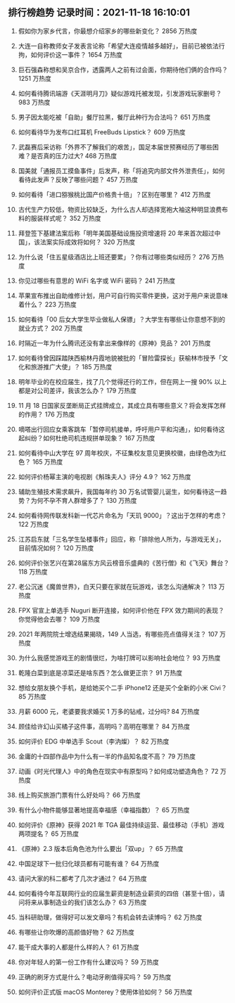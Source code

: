 
## 排行榜趋势 记录时间：2021-11-18 16:10:01
  
  1. 假如你为家乡代言，你最想介绍家乡的哪些新变化？ 2856 万热度
    
  2. 大连一自称教师女子发表言论称「希望大连疫情越多越好」，目前已被依法行拘，如何评价这一事件？ 1654 万热度
    
  3. 巨石强森称想和吴京合作，透露两人之前有过会面，你期待他们俩的合作吗？ 1251 万热度
    
  4. 如何看待腾讯端游《天涯明月刀》疑似游戏托被发现，引发游戏玩家删号？ 983 万热度
    
  5. 男子因太能吃被「自助」餐厅拉黑，餐厅此种行为合法吗？ 651 万热度
    
  6. 如何看待华为发布口红耳机 FreeBuds Lipstick？ 609 万热度
    
  7. 武磊赛后采访称「外界不了解我们的艰苦」，国足本届世预赛经历了哪些困难？是否真的压力过大? 468 万热度
    
  8. 国美就「通报员工摸鱼事件」后发声，称「将追究内部文件外泄责任」，如何看待此发声？反映了哪些问题？ 457 万热度
    
  9. 如何看待「进口猕猴桃比国产价格贵十倍」？区别在哪里？ 412 万热度
    
  10. 古代生产力较低，物资比较缺乏，为什么古人却选择宽袍大袖这种明显浪费布料的服装样式呢？ 352 万热度
    
  11. 拜登签下基建法案后称「明年美国基础设施投资增速将 20 年来首次超过中国」，该法案实际成效将如何？ 320 万热度
    
  12. 为什么说「住五星级酒店比上班还要累」？你有过哪些类似经历？ 276 万热度
    
  13. 你见过哪些有意思的 WiFi 名字或 WiFi 密码？ 241 万热度
    
  14. 苹果宣布推出自助维修计划，用户可自行购买零件更换，这对于用户来说意味着什么？ 223 万热度
    
  15. 如何看待「00 后女大学生毕业做私人保镖」？大学生有哪些让你意想不到的就业方式？ 202 万热度
    
  16. 时隔近一年为什么腾讯还没有拿出来像样的《原神》竞品？ 201 万热度
    
  17. 如何看待曾因踩踏陕西榆林丹霞地貌被批的「冒险雷探长」获榆林市授予「文化和旅游推广大使」？ 185 万热度
    
  18. 明年毕业的在校应届生，找了几个觉得还行的工作，但在网上一搜 90% 以上都是对公司差评，我该怎么办？ 179 万热度
    
  19. 11 月 18 日国家反垄断局正式挂牌成立，其成立具有哪些意义？将会发挥怎样的作用？ 176 万热度
    
  20. 嘀嗒出行回应女乘客跳车「暂停司机接单，呼吁用户平和沟通」，如何看待这起纠纷？如何杜绝司机违规拼单现象？ 167 万热度
    
  21. 如何看待中山大学在 97 周年校庆，不征集校友意见更换校徽，由绿色改为红色？ 165 万热度
    
  22. 如何评价杨幂主演的电视剧《斛珠夫人》评分 4.9？ 162 万热度
    
  23. 辅助生殖技术需求飙升，我国每年约 30 万名试管婴儿诞生，如何看待这一趋势？为何不孕不育人群增多了？ 130 万热度
    
  24. 如何看待网传联发科新一代芯片命名为「天玑 9000」？这出于怎样的考虑？ 122 万热度
    
  25. 江苏启东就「三名学生坠楼事件」回应，称「排除他人所为，与游戏无关」，目前情况如何？ 120 万热度
    
  26. 如何评价张艺兴在第28届东方风云榜音乐盛典的《苦行僧》和《飞天》舞台？ 118 万热度
    
  27. 老公沉迷《魔兽世界》，白天只要在家就在玩游戏，该怎么沟通解决？ 113 万热度
    
  28. FPX 官宣上单选手 Nuguri 断开连接，如何评价他在 FPX 效力期间的表现？你觉得他会去哪？ 109 万热度
    
  29. 2021 年两院院士增选结果揭晓，149 人当选，有哪些亮点值得关注？ 107 万热度
    
  30. 为什么我感觉游戏王的剧情很烂，为啥打牌可以影响社会地位？ 93 万热度
    
  31. 乾隆白菜到底是凉菜还是啥东西？怎么做更正宗？ 91 万热度
    
  32. 想给女朋友换个手机，是给她买个二手 iPhone12 还是买个全新的小米 Civi？ 85 万热度
    
  33. 月薪 6000 元，老婆要我求婚买 1 万多的钻戒，过分吗? 84 万热度
    
  34. 顾佳给许幻山买橘子这件事，高明吗？高明在哪里？ 84 万热度
    
  35. 如何评价 EDG 中单选手 Scout（李汭燦）？ 82 万热度
    
  36. 金庸的十四部作品中为什么有一半的作品知名度不高？ 79 万热度
    
  37. 动画《时光代理人》中的角色在现实中有原型吗？如何成功塑造角色？ 72 万热度
    
  38. 线上购买旅游门票有什么好处吗？ 66 万热度
    
  39. 有什么小物件能够显著地提高幸福感（幸福指数）？ 65 万热度
    
  40. 如何评价《原神》获得 2021 年 TGA 最佳持续运营、最佳移动（手机）游戏两项提名？ 65 万热度
    
  41. 《原神》2.3 版本后角色池为什么要出「双up」？ 65 万热度
    
  42. 中国足球下一批归化球员都有可能有谁？ 64 万热度
    
  43. 请问大家的科二都考了几次才通过？ 64 万热度
    
  44. 如何看待今年互联网行业的应届生薪资是制造业薪资的四倍（甚至十倍），请问将来从事制造业的我们该怎么办？ 63 万热度
    
  45. 当科研助理，做得好可以发文章吗？有机会转去读博吗？ 62 万热度
    
  46. 有哪些让你吹爆的高颜值好物？ 62 万热度
    
  47. 能干成大事的人都是什么样的人？ 61 万热度
    
  48. 你对年轻人的第一份工作有什么建议吗？ 59 万热度
    
  49. 正确的刷牙方式是什么？电动牙刷值得买吗？ 59 万热度
    
  50. 如何评价正式版 macOS Monterey？使用体验如何？ 56 万热度
    